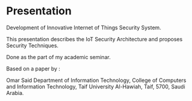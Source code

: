 # Presentation

Development of Innovative Internet of Things Security System.

This presentation describes the IoT Security Architecture and proposes Security Techniques.

Done as the part of my academic seminar.

Based on a paper by :

Omar Said
Department of Information Technology, College of Computers and Information Technology, Taif University
Al-Hawiah, Taif, 5700, Saudi Arabia.
